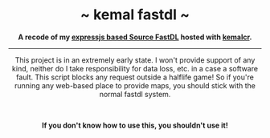 <p align="center">
    <h1 align="center">~ kemal fastdl ~</h1>
    <strong>
         <p align="center">
              A recode of my <a href="https://github.com/13ace37/express-fastdl">expressjs based Source FastDL</a> hosted with <a href="https://kemalcr.com/">kemalcr</a>.
         </p>
    </strong>
</p>

---

<p align="center">This project is in an extremely early state. I won't provide support of any kind, neither do I take responsibility for data loss, etc. in a case a software fault. This script blocks any request outside a halflife game! So if you're running any web-based place to provide maps, you should stick with the normal fastdl system.</p>

<br><p align="center"><b>If you don't know how to use this, you shouldn't use it!</b></p>
